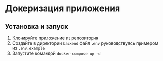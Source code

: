 # Докеризация приложения

## Установка и запуск
 1. Клонируйте приложение из репозитория
 2. Создайте в директории `backend` файл `.env` руководствуясь примером из `.env.example`
 3. Запустите командой `docker-compose up -d`
